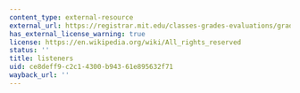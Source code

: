 ```yaml
---
content_type: external-resource
external_url: https://registrar.mit.edu/classes-grades-evaluations/grades/grading-policies/listener-status-auditing
has_external_license_warning: true
license: https://en.wikipedia.org/wiki/All_rights_reserved
status: ''
title: listeners
uid: ce8deff9-c2c1-4300-b943-61e895632f71
wayback_url: ''
---
```

